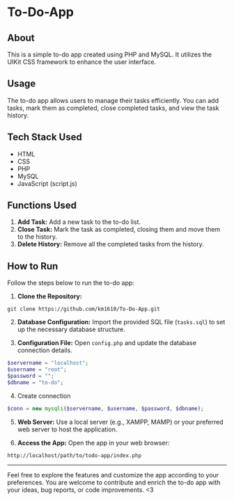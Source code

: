 # To-Do-App
## About
This is a simple to-do app created using PHP and MySQL. It utilizes the UIKit CSS framework to enhance the user interface.

## Usage
The to-do app allows users to manage their tasks efficiently. You can add tasks, mark them as completed, close completed tasks, and view the task history.

## Tech Stack Used
- HTML
- CSS
- PHP
- MySQL
- JavaScript (script.js)

## Functions Used
1. **Add Task:** Add a new task to the to-do list.
2. **Close Task:** Mark the task as completed, closing them and move them to the history.
3. **Delete History:** Remove all the completed tasks from the history.

## How to Run
Follow the steps below to run the to-do app:

1. **Clone the Repository:**
```GIT
git clone https://github.com/km1610/To-Do-App.git
```
2. **Database Configuration:**
Import the provided SQL file (`tasks.sql`) to set up the necessary database structure.

3. **Configuration File:**
Open `config.php` and update the database connection details.
```PHP
$servername = "localhost";
$username = "root";
$password = "";
$dbname = "to-do";
```

4. Create connection
```PHP
$conn = new mysqli($servername, $username, $password, $dbname);
```

5. **Web Server:**
Use a local server (e.g., XAMPP, MAMP) or your preferred web server to host the application.

5. **Access the App:**
Open the app in your web browser:
  ```
  http://localhost/path/to/todo-app/index.php
  ```
<hr>

Feel free to explore the features and customize the app according to your preferences. 
You are welcome to contribute and enrich the to-do app with your ideas, bug reports, or code improvements. <3

